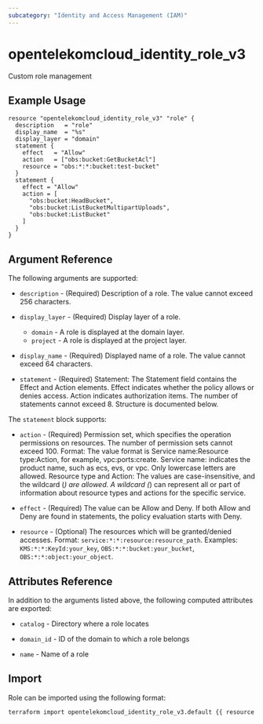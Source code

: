 ```yaml
---
subcategory: "Identity and Access Management (IAM)"
---
```


# opentelekomcloud_identity_role_v3

Custom role management

## Example Usage

```hcl
resource "opentelekomcloud_identity_role_v3" "role" {
  description   = "role"
  display_name  = "%s"
  display_layer = "domain"
  statement {
    effect   = "Allow"
    action   = ["obs:bucket:GetBucketAcl"]
    resource = "obs:*:*:bucket:test-bucket"
  }
  statement {
    effect = "Allow"
    action = [
      "obs:bucket:HeadBucket",
      "obs:bucket:ListBucketMultipartUploads",
      "obs:bucket:ListBucket"
    ]
  }
}
```

## Argument Reference

The following arguments are supported:

* `description` - (Required) Description of a role. The value cannot exceed 256 characters.

* `display_layer` - (Required) Display layer of a role.
  * `domain` - A role is displayed at the domain layer.
  * `project` - A role is displayed at the project layer.

* `display_name` - (Required) Displayed name of a role. The value cannot exceed 64 characters.

* `statement` - (Required) Statement: The Statement field contains the Effect and Action
  elements. Effect indicates whether the policy allows or denies
  access. Action indicates authorization items. The number of
  statements cannot exceed 8. Structure is documented below.

The `statement` block supports:

* `action` - (Required) Permission set, which specifies the operation permissions on
  resources. The number of permission sets cannot exceed 100.
  Format:  The value format is Service name:Resource type:Action,
  for example, vpc:ports:create. Service name: indicates the
  product name, such as ecs, evs, or vpc. Only lowercase letters
  are allowed. Resource type and Action: The values are
  case-insensitive, and the wildcard (*) are allowed. A wildcard
  (*) can represent all or part of information about resource
  types and actions for the specific service.

* `effect` - (Required) The value can be Allow and Deny. If both Allow and Deny are
  found in statements, the policy evaluation starts with Deny.

* `resource` - (Optional) The resources which will be granted/denied accesses.
  Format: `service:*:*:resource:resource_path`.
  Examples: `KMS:*:*:KeyId:your_key`, `OBS:*:*:bucket:your_bucket`, `OBS:*:*:object:your_object`.

## Attributes Reference

In addition to the arguments listed above, the following computed attributes are exported:

* `catalog` - Directory where a role locates

* `domain_id` - ID of the domain to which a role belongs

* `name` - Name of a role

## Import

Role can be imported using the following format:

```sh
terraform import opentelekomcloud_identity_role_v3.default {{ resource id}}
```
